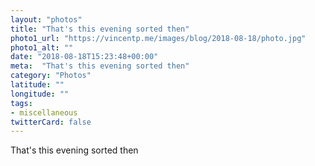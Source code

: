 ```yaml
---
layout: "photos"
title: "That's this evening sorted then"
photo1_url: "https://vincentp.me/images/blog/2018-08-18/photo.jpg"
photo1_alt: ""
date: "2018-08-18T15:23:48+00:00"
meta:  "That's this evening sorted then"
category: "Photos"
latitude: ""
longitude: ""
tags:
- miscellaneous
twitterCard: false
---
```

That's this evening sorted then

